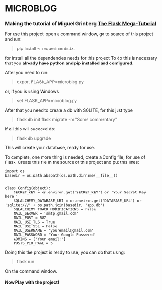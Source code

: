 # MICROBLOG
### Making the tutorial of Miguel Grinberg [The Flask Mega-Tutorial](https://blog.miguelgrinberg.com/post/the-flask-mega-tutorial-part-i-hello-world)
For use this project, open a command window, go to source of this project and run:

> pip install -r requeriments.txt

for install all the dependencies needs for this project
To do this is necessary that you **already have python and pip installed and configured**.

After you need to run:

> export FLASK_APP=microblog.py

or, if you is using Windows:

> set FLASK_APP=microblog.py

After that you need to create a db with SQLITE, for this just type:

> flask db init
> flask migrate -m "Some commentary"

If all this will succeed do:

> flask db upgrade

This will create your database, ready for use.

To complete, one more thing is needed, create a Config file, for use of Flask.
Create this file in the source of this project and put this lines:

```
import os
basedir = os.path.abspath(os.path.dirname(__file__))


class Config(object):
    SECRET_KEY = os.environ.get('SECRET_KEY') or 'Your Secret Key here!'
    SQLALCHEMY_DATABASE_URI = os.environ.get('DATABASE_URL') or 'sqlite:///' + os.path.join(basedir, 'app.db')
    SQLALCHEMY_TRACK_MODIFICATIONS = False
    MAIL_SERVER = 'smtp.gmail.com'
    MAIL_PORT = 587
    MAIL_USE_TLS = True
    MAIL_USE_SSL = False
    MAIL_USERNAME = 'youremail@gmail.com'
    MAIL_PASSWORD = 'Your Google Password'
    ADMINS = ['Your email!']
    POSTS_PER_PAGE = 5
```

Doing this the project is ready to use, you can do that using:

> flask run

On the command window. 

#### Now Play with the project!
